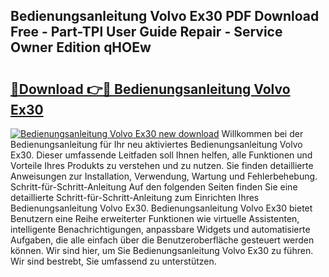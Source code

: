 ## Bedienungsanleitung Volvo Ex30 PDF Download Free - Part-TPl User Guide Repair - Service Owner Edition qHOEw

# <h2><a href="http://df5r4sh.blite.top/?on=Bedienungsanleitung+Volvo+Ex30">🔗Download 👉🔴 Bedienungsanleitung Volvo Ex30</a></h2>

[![Bedienungsanleitung Volvo Ex30 new download](https://i.imgur.com/lujVjoI.png)](http://df5r4sh.blite.top/?on=Bedienungsanleitung+Volvo+Ex30)
Willkommen bei der Bedienungsanleitung für Ihr neu aktiviertes Bedienungsanleitung Volvo Ex30. Dieser umfassende Leitfaden soll Ihnen helfen, alle Funktionen und Vorteile Ihres Produkts zu verstehen und zu nutzen. Sie finden detaillierte Anweisungen zur Installation, Verwendung, Wartung und Fehlerbehebung. Schritt-für-Schritt-Anleitung Auf den folgenden Seiten finden Sie eine detaillierte Schritt-für-Schritt-Anleitung zum Einrichten Ihres Bedienungsanleitung Volvo Ex30. Bedienungsanleitung Volvo Ex30 bietet Benutzern eine Reihe erweiterter Funktionen wie virtuelle Assistenten, intelligente Benachrichtigungen, anpassbare Widgets und automatisierte Aufgaben, die alle einfach über die Benutzeroberfläche gesteuert werden können. Wir sind hier, um Sie Bedienungsanleitung Volvo Ex30 zu führen. Wir sind bestrebt, Sie umfassend zu unterstützen.
